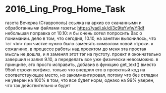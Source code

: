 # 2016_Ling_Prog_Home_Task
газета Вечерка (Ставрополь)
ссылка на архив cо скачанными и обработанными файлами газеты: https://yadi.sk/d/3c9teYvfwYRdf
небольшая поправка от 10.10: я бы очень хотел попросить Вас о понимании. дело в том, что сегодня, 10.10, на занятии выяснилось, что тэг \<br> при чистке нужно было заменять символом новой строки. к сожалнию, в процессе работы над проектом до меня эта простая мысль не дошла, и я заменял этот тэг на пустоту. проект я окончательно завершил и залил 9.10, а переделать все уже физически невозможно. в принципе, это просто исправить, добавив в функцию get_text() вместо 95ой строки хотфикс. только что внедрил его в проектный код на соответствующее место, но закомментировал, потому что без отладки не уверен на 100% в том, что все будет норм, однако на 99% уверен, что так действительно и будет

